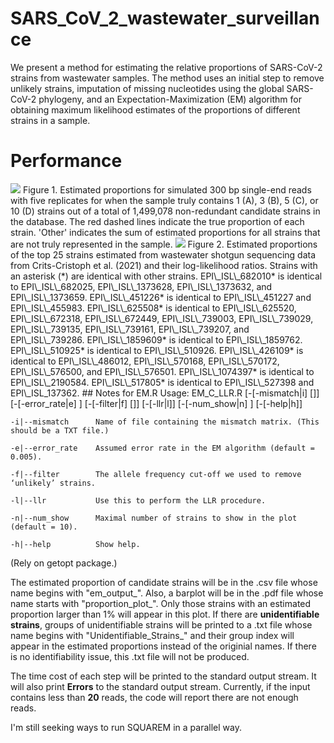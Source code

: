 # SARS_CoV_2_wastewater_surveillance
We present a method for estimating the relative proportions of SARS-CoV-2 strains from wastewater samples. The method uses an initial step to remove unlikely strains, imputation of missing nucleotides using the global SARS-CoV-2 phylogeny, and an Expectation-Maximization (EM) algorithm for obtaining maximum likelihood estimates of the proportions of different strains in a sample.
# Performance
<img src="https://github.com/lpipes/SARS_CoV_2_wastewater_surveillance/blob/main/single_end_300bp.png?raw=true">
Figure 1. Estimated proportions for simulated 300 bp single-end reads with five replicates for when the sample truly contains 1 (A), 3 (B), 5 (C), or 10 (D) strains out of a total of 1,499,078 non-redundant candidate strains in the database. The red dashed lines indicate the true proportion of each strain. 'Other' indicates the sum of estimated proportions for all strains that are not truly represented in the sample.
<img src="https://github.com/lpipes/SARS_CoV_2_wastewater_surveillance/blob/main/bayarea.png?raw=true">
Figure 2. Estimated proportions of the top 25 strains estimated from wastewater shotgun sequencing data from Crits-Cristoph et al. (2021) and their log-likelihood ratios. Strains with an asterisk (*) are identical with other strains. EPI\_ISL\_682010* is identical to EPI\_ISL\_682025, EPI\_ISL\_1373628, EPI\_ISL\_1373632, and EPI\_ISL\_1373659. EPI\_ISL\_451226* is identical to EPI\_ISL\_451227 and EPI\_ISL\_455983. EPI\_ISL\_625508* is identical to EPI\_ISL\_625520, EPI\_ISL\_672318, EPI\_ISL\_672449, EPI\_ISL\_739003, EPI\_ISL\_739029, EPI\_ISL\_739135, EPI\_ISL\_739161, EPI\_ISL\_739207, and EPI\_ISL\_739286. EPI\_ISL\_1859609* is identical to EPI\_ISL\_1859762. EPI\_ISL\_510925* is identical to EPI\_ISL\_510926. EPI\_ISL\_426109* is identical to  EPI\_ISL\_486012, EPI\_ISL\_570168, EPI\_ISL\_570172, EPI\_ISL\_576500, and EPI\_ISL\_576501. EPI\_ISL\_1074397* is identical to EPI\_ISL\_2190584. EPI\_ISL\_517805* is identical to EPI\_ISL\_527398 and EPI\_ISL_137362.
## Notes for EM.R
Usage: EM_C_LLR.R [-[-mismatch|i] [<character>]] [-[-error_rate|e] <double>] [-[-filter|f] [<double>]] [-[-llr|l]] [-[-num_show|n] <integer>] [-[-help|h]]
    
    -i|--mismatch      Name of file containing the mismatch matrix. (This should be a TXT file.)
    
    -e|--error_rate    Assumed error rate in the EM algorithm (default = 0.005).
    
    -f|--filter        The allele frequency cut-off we used to remove ‘unlikely’ strains.
    
    -l|--llr           Use this to perform the LLR procedure.
    
    -n|--num_show      Maximal number of strains to show in the plot (default = 10).
    
    -h|--help          Show help.
    
 (Rely on getopt package.)

The estimated proportion of candidate strains will be in the .csv file whose name begins with "em_output_". Also, a barplot will be in the .pdf file whose name starts with "proportion_plot_". Only those strains with an estimated proportion larger than 1% will appear in this plot. If there are **unidentifiable strains**, groups of unidentifiable strains will be printed to a .txt file whose name begins with "Unidentifiable_Strains_" and their group index will appear in the estimated proportions instead of the originial names. If there is no identifiability issue, this .txt file will not be produced.

The time cost of each step will be printed to the standard output stream. It will also print **Errors**  to the standard output stream. Currently, if the input contains less than **20** reads, the code will report there are not enough reads.

I'm still seeking ways to run SQUAREM in a parallel way.
